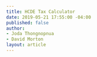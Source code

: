 ```yaml
---
title: HCDE Tax Calculator
date: 2019-05-21 17:55:00 -04:00
published: false
author:
- Joda Thongnopnua
- David Morton
layout: article
---
```


